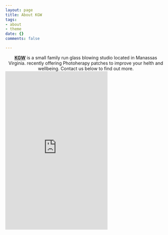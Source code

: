 ```yaml
---
layout: page
title: About KGW
tags:
- about
- theme
date: {}
comments: false

---
```

<center><a href="http://Klaco.com"><b>KGW</b></a> is a small family run glass blowing studio located in Manassas Virginia. recently offering Photoherapy patches to improve your helth and wellbeing. Contact us below to find out more. </center>
<iframe src="https://docs.google.com/forms/d/e/1FAIpQLScpBN0asSq2lwUxVAlilVIypaOl1KZ2g5AWxmFoIbaLZ3eCgg/viewform?embedded=true" width="320" height="495" frameborder="0" marginheight="0" marginwidth="0">Loading…</iframe>

